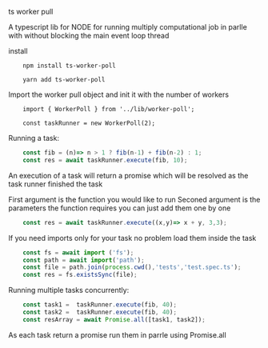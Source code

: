 ts worker pull

A typescript lib for NODE for running multiply computational job in parlle with
without blocking the main event loop thread 

install 

```
    npm install ts-worker-poll 
    
    yarn add ts-worker-poll
```
Import the worker pull object and init it with the number of workers

```$xslt
    import { WorkerPoll } from '../lib/worker-poll';
    
    const taskRunner = new WorkerPoll(2);
```

Running a task:

```javascript
    const fib = (n)=> n > 1 ? fib(n-1) + fib(n-2) : 1;
    const res = await taskRunner.execute(fib, 10);
```

An execution of a task will return a promise which will be resolved as the task runner
finished the task

First argument is the function you would like to run
Seconed argument is the parameters the function requires you can just add them one by one

```javascript
    const res = await taskRunner.execute((x,y)=> x + y, 3,3);
```

If you need imports only for your task no problem load them inside the task

```javascript
    const fs = await import ('fs');
    const path = await import('path');
    const file = path.join(process.cwd(),'tests','test.spec.ts');
    const res = fs.existsSync(file);
```

Running multiple tasks concurrently:

```javascript
    const task1 =  taskRunner.execute(fib, 40);
    const task2 =  taskRunner.execute(fib, 40);
    const resArray = await Promise.all([task1, task2]);
```

As each task return a promise run them in parrle using Promise.all

